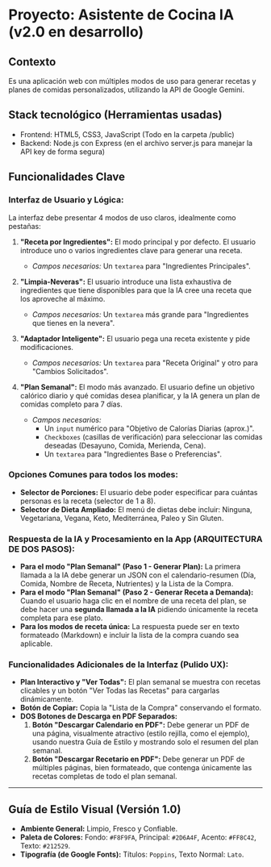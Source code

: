 # Proyecto: Asistente de Cocina IA (v2.0 en desarrollo)

## Contexto
Es una aplicación web con múltiples modos de uso para generar recetas y planes de comidas personalizados, utilizando la API de Google Gemini.

## Stack tecnológico (Herramientas usadas)
- Frontend: HTML5, CSS3, JavaScript (Todo en la carpeta /public)
- Backend: Node.js con Express (en el archivo server.js para manejar la API key de forma segura)

## Funcionalidades Clave
### Interfaz de Usuario y Lógica:
La interfaz debe presentar 4 modos de uso claros, idealmente como pestañas:

1.  **"Receta por Ingredientes":** El modo principal y por defecto. El usuario introduce uno o varios ingredientes clave para generar una receta.
    -   *Campos necesarios:* Un `textarea` para "Ingredientes Principales".

2.  **"Limpia-Neveras":** El usuario introduce una lista exhaustiva de ingredientes que tiene disponibles para que la IA cree una receta que los aproveche al máximo.
    -   *Campos necesarios:* Un `textarea` más grande para "Ingredientes que tienes en la nevera".

3.  **"Adaptador Inteligente":** El usuario pega una receta existente y pide modificaciones.
    -   *Campos necesarios:* Un `textarea` para "Receta Original" y otro para "Cambios Solicitados".

4.  **"Plan Semanal":** El modo más avanzado. El usuario define un objetivo calórico diario y qué comidas desea planificar, y la IA genera un plan de comidas completo para 7 días.
    -   *Campos necesarios:*
        -   Un `input` numérico para "Objetivo de Calorías Diarias (aprox.)".
        -   `Checkboxes` (casillas de verificación) para seleccionar las comidas deseadas (Desayuno, Comida, Merienda, Cena).
        -   Un `textarea` para "Ingredientes Base o Preferencias".

### Opciones Comunes para todos los modes:
-   **Selector de Porciones:** El usuario debe poder especificar para cuántas personas es la receta (selector de 1 a 8).
-   **Selector de Dieta Ampliado:** El menú de dietas debe incluir: Ninguna, Vegetariana, Vegana, Keto, Mediterránea, Paleo y Sin Gluten.

### Respuesta de la IA y Procesamiento en la App (ARQUITECTURA DE DOS PASOS):
-   **Para el modo "Plan Semanal" (Paso 1 - Generar Plan):** La primera llamada a la IA debe generar un JSON con el calendario-resumen (Día, Comida, Nombre de Receta, Nutrientes) y la Lista de la Compra.
-   **Para el modo "Plan Semanal" (Paso 2 - Generar Receta a Demanda):** Cuando el usuario haga clic en el nombre de una receta del plan, se debe hacer una **segunda llamada a la IA** pidiendo únicamente la receta completa para ese plato.
-   **Para los modos de receta única:** La respuesta puede ser en texto formateado (Markdown) e incluir la lista de la compra cuando sea aplicable.

### Funcionalidades Adicionales de la Interfaz (Pulido UX):
-   **Plan Interactivo y "Ver Todas":** El plan semanal se muestra con recetas clicables y un botón "Ver Todas las Recetas" para cargarlas dinámicamente.
-   **Botón de Copiar:** Copia la "Lista de la Compra" conservando el formato.
-   **DOS Botones de Descarga en PDF Separados:**
    1.  **Botón "Descargar Calendario en PDF":** Debe generar un PDF de una página, visualmente atractivo (estilo rejilla, como el ejemplo), usando nuestra Guía de Estilo y mostrando solo el resumen del plan semanal.
    2.  **Botón "Descargar Recetario en PDF":** Debe generar un PDF de múltiples páginas, bien formateado, que contenga únicamente las recetas completas de todo el plan semanal.

---

## Guía de Estilo Visual (Versión 1.0)
-   **Ambiente General:** Limpio, Fresco y Confiable.
-   **Paleta de Colores:** Fondo: `#F8F9FA`, Principal: `#2D6A4F`, Acento: `#FF8C42`, Texto: `#212529`.
-   **Tipografía (de Google Fonts):** Títulos: `Poppins`, Texto Normal: `Lato`.